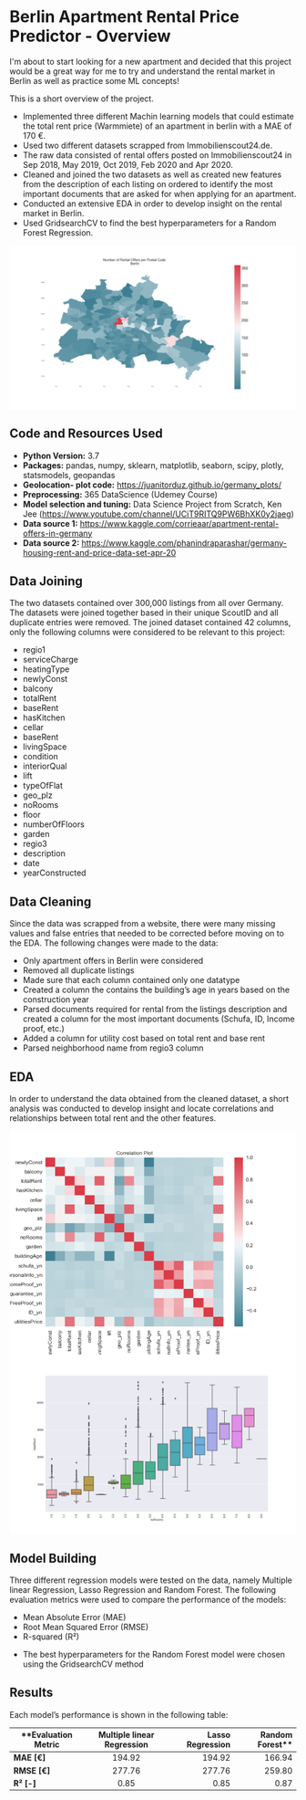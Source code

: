 # Berlin Apartment Rental Price Predictor - Overview

I'm about to start looking for a new apartment and decided that this project would be a great way for me to try and understand the rental market in Berlin as well as practice some ML concepts! 

This is a short overview of the project.

* Implemented three different Machin learning models that could estimate the total rent price (Warmmiete) of an apartment in berlin with a MAE of  170 €.
* Used two different datasets scrapped from Immobilienscout24.de.
* The raw data consisted of rental offers posted on Immobilienscout24 in Sep 2018, May 2019, Oct 2019, Feb 2020 and Apr 2020.
* Cleaned and joined the two datasets as well as created new features from the description of each listing on ordered to identify the most important documents that are asked for when applying for an apartment. 
* Conducted an extensive EDA in order to develop insight on the rental market in Berlin.
* Used GridsearchCV to find the best hyperparameters for a Random Forest Regression.

<img align="center" src="https://github.com/moe221/Apartment_price_ML/blob/main/Images/Berlin-map1.png"> 

## Code and Resources Used 
- **Python Version:** 3.7  
- **Packages:** pandas, numpy, sklearn, matplotlib, seaborn, scipy, plotly, statsmodels, geopandas
- **Geolocation- plot code:** https://juanitorduz.github.io/germany_plots/
- **Preprocessing:**  365 DataScience (Udemey Course)
- **Model selection and tuning:** Data Science Project from Scratch, Ken Jee (https://www.youtube.com/channel/UCiT9RITQ9PW6BhXK0y2jaeg)
- **Data source 1:** https://www.kaggle.com/corrieaar/apartment-rental-offers-in-germany
- **Data source 2:** https://www.kaggle.com/phanindraparashar/germany-housing-rent-and-price-data-set-apr-20


## Data Joining
The two datasets contained over 300,000 listings from all over Germany. The datasets were joined together based in their unique ScoutID and all duplicate entries were removed.
The joined dataset contained 42 columns, only the following columns were considered to be relevant to this project:
 *  regio1             
 *  serviceCharge    
 *  heatingType       
 *  newlyConst        
 *  balcony           
 *  totalRent 
 *  baseRent        
 *  hasKitchen        
 *  cellar            
 *  baseRent          
 *  livingSpace       
 *  condition         
 *  interiorQual      
 *  lift             
 *  typeOfFlat         
 *  geo_plz           
 *  noRooms           
 *  floor             
 *  numberOfFloors    
 *  garden                       
 *  regio3            
 *  description       
 *  date              
 *  yearConstructed
 


## Data Cleaning
Since the data was scrapped from a website, there were many missing values and false entries that needed to be corrected before moving on to the EDA. The following changes were made to the data:
* Only apartment offers in Berlin were considered
* Removed all duplicate listings
* Made sure that each column contained only one datatype 
* Created a column the contains the building’s age in years based on the construction year
* Parsed documents required for rental from the listings description and created a column for the most important documents (Schufa, ID, Income proof, etc.)
* Added a column for utility cost based on total rent and base rent
* Parsed neighborhood name from regio3 column
## EDA
In order to understand the data obtained from the cleaned dataset, a short analysis was conducted to develop insight and locate correlations and relationships between total rent and the other features. 

<img align="center" src="https://github.com/moe221/Apartment_price_ML/blob/main/Images/heatmap.png"> 
<img align="center" src="https://github.com/moe221/Apartment_price_ML/blob/main/Images/boxplot-noRooms.png"> 

## Model Building
Three different regression models were tested on the data, namely Multiple linear Regression, Lasso Regression and Random Forest. 
The following evaluation metrics were used to compare the performance of the models:
* Mean Absolute Error (MAE)
* Root Mean Squared Error (RMSE)
* R-squared (R²)

- The best hyperparameters for the Random Forest model were chosen using the GridsearchCV method

## Results 
Each model’s performance is shown in the following table: 
   
| **Evaluation Metric| Multiple linear Regression| Lasso Regression| Random Forest** |
|--------------------|:-------------------------:|----------------:|----------------:|
| **MAE  [€]**       |          194.92           |     194.92      |    166.94       |
| **RMSE [€]**       |          277.76           |     277.76      |    259.80       |
| **R²   [-]**       |           0.85            |      0.85       |     0.87        |

